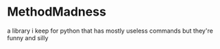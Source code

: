 # MethodMadness
a library i keep for python that has mostly useless commands but they're funny and silly

